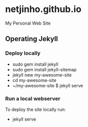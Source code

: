 # netjinho.github.io
My Personal Web Site

Operating Jekyll
--------------
### Deploy locally
+ sudo gem install jekyll
+ sudo gem install jekyll-sitemap
+ jekyll new my-awesome-site
+ cd my-awesome-site
+ ~/my-awesome-site $ jekyll serve

### Run a local webserver
To deploy the site locally run:
+ jekyll serve
